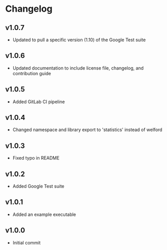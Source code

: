 # Changelog

## v1.0.7

- Updated to pull a specific version (1.10) of the Google Test suite

## v1.0.6

- Updated documentation to include license file, changelog, and contribution guide

## v1.0.5

- Added GitLab CI pipeline

## v1.0.4

- Changed namespace and library export to 'statistics' instead of welford

## v1.0.3

- Fixed typo in README

## v1.0.2

- Added Google Test suite

## v1.0.1

- Added an example executable

## v1.0.0

- Initial commit
